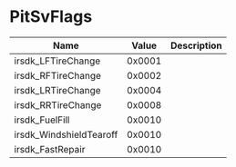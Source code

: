 # PitSvFlags <Badge text="float" />

| Name                        | Value      | Description |
|-----------------------------|------------|-------------|
| irsdk_LFTireChange          | 0x0001     |             |
| irsdk_RFTireChange          | 0x0002     |             |
| irsdk_LRTireChange          | 0x0004     |             |
| irsdk_RRTireChange          | 0x0008     |             |
| irsdk_FuelFill              | 0x0010     |             |
| irsdk_WindshieldTearoff     | 0x0010     |             |
| irsdk_FastRepair            | 0x0010     |             |
